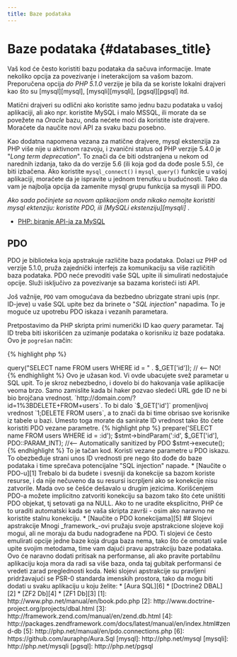 ```yaml
---
title: Baze podataka
---
```


# Baze podataka {#databases_title}

Vaš kod će često koristiti bazu podataka da sačuva informacije. Imate nekoliko opcija za povezivanje i ineterakcijom sa vašom bazom. Preporučena opcija _do PHP 5.1.0_ verzije je bila da se koriste lokalni drajveri kao što su [mysql][mysql], [mysqli][mysqli], [pgsql][pgsql] itd.

Matični drajveri su odlični ako koristite samo jednu bazu podataka u vašoj aplikaciji, ali ako npr. koristite MySQL i malo MSSQL, ili morate da se povežete na _Oracle_ bazu, onda nećete moći da koristite iste drajvere. Moraćete da naučite novi API za svaku bazu posebno.

Kao dodatna napomena vezana za matične drajvere, mysql ekstenzija za PHP više nije u aktivnom razvoju, i zvanični status od PHP verzije 5.4.0 je "_Long term deprecation_". To znači da će biti odstranjena u nekom od narednih izdanja, tako da do verzije 5.6 (ili koja god da dođe posle 5.5), će biti izbačena. Ako koristite `mysql_connect()` i `mysql_query()` funkcije u vašoj aplikaciji, moraćete da je ispravite u jednom trenutku u budućnosti. Tako da vam je najbolja opcija da zamenite mysql grupu funkcija sa mysqli ili PDO. 

_Ako sada počinjete sa novom aplikacijom onda nikako nemojte koristiti mysql ektenziju: koristite PDO, ili [MySQLi ekstenziju][mysqli]_ .

* [PHP: biranje API-ja za MySQL](http://php.net/manual/en/mysqlinfo.api.choosing.php)

## PDO

PDO je biblioteka koja apstrakuje različite baza podataka. Dolazi uz PHP od verzije 5.1.0, pruža zajednički interfejs za komunikaciju sa više različitih baza podataka. PDO neće prevoditi vaše SQL upite ili simulirati nedostajuće opcije. Služi isključivo za povezivanje sa bazama koristeći isti API.

Još važnije, `PDO` vam omogućava da bezbedno ubrizgate strani upis (npr. ID-jeve) u vaše SQL upite bez da brinete o "_SQL injection_" napadima. To je moguće uz upotrebu PDO iskaza i vezanih parametara.

Pretpostavimo da PHP skripta primi numerički ID kao _query_ parametar. Taj ID treba biti iskorišćen za uzimanje podataka o korisniku iz baze podataka. Ovo je `pogrešan` način:

{% highlight php %}
<?php
$pdo = new PDO('sqlite:users.db');
$pdo->query("SELECT name FROM users WHERE id = " . $_GET['id']); // <-- NO!
{% endhighlight %}

Ovo je užasan kod. Vi ovde ubacujete svež parametar u SQL upit. To je skroz nebezbedno, i dovelo bi do hakovanja vaše aplikacije veoma brzo. Samo zamislite kada bi haker pozvao sledeći URL gde ID ne bi bio brojčana vrednost. `http://domain.com/?id=1%3BDELETE+FROM+users`. To bi dalo `$_GET['id']` promenljivoj vrednost `1;DELETE FROM users`, a to znači da bi time obrisao sve korisnike iz tabele u bazi. Umesto toga morate da sanirate ID vrednost tako što ćete koristiti PDO vezane parametre.

{% highlight php %}
<?php
$pdo = new PDO('sqlite:users.db');
$stmt = $pdo->prepare('SELECT name FROM users WHERE id = :id');
$stmt->bindParam(':id', $_GET['id'], PDO::PARAM_INT); //<-- Automatically sanitized by PDO
$stmt->execute();
{% endhighlight %}

To je tačan kod. Koristi vezane parametre u PDO iskazu. To obezbeđuje strani unos ID vrednosti pre nego što dođe do baze podataka i time sprečava potencijalne "SQL injection" napade.

* [Naučite o PDO-u][1]

Trebalo bi da budete i svesniji da konekcije sa bazom koriste resurse, i da nije nečuveno da su resursi iscrpljeni ako se konekcije nisu zatvorile. Mada ovo se češće dešavalo u drugim jezicima. Korišćenjem PDO-a možete implicitno zatvoriti konekciju sa bazom tako što ćete uništiti PDO objekat, tj setovati ga na NULL. Ako to ne uradite eksplicitno, PHP će to uraditi automatski kada se vaša skripta završi - osim ako naravno ne koristite stalnu konekciju.


* [Naučite o PDO konekcijama][5]

## Slojevi apstrakcije

Mnogi _framework_-ovi pružaju svoje apstrakcione slojeve koji mogui, ali ne moraju da budu nadograđene na PDO. Ti slojevi će često emulirati opcije jedne baze koja druga baza nema, tako što će omotati vaše upite svojim metodama, time vam dajući pravu apstrakciju baze podataka. Ovo će naravno dodati pritisak na performanse, ali ako pravite portabilnu aplikaciju koja mora da radi sa više baza, onda taj gubitak performansi će vredeti zarad preglednosti koda.

Neki slojevi apstrakcije su pravljeni pridržavajući se PSR-0 standarda imenskih prostora, tako da mogu biti dodati u svaku aplikaciju u koju želite:

* [Aura SQL][6]
* [Doctrine2 DBAL][2]
* [ZF2 Db][4]
* [ZF1 Db][3]

[1]: http://www.php.net/manual/en/book.pdo.php
[2]: http://www.doctrine-project.org/projects/dbal.html
[3]: http://framework.zend.com/manual/en/zend.db.html
[4]: http://packages.zendframework.com/docs/latest/manual/en/index.html#zend-db
[5]: http://php.net/manual/en/pdo.connections.php
[6]: https://github.com/auraphp/Aura.Sql

[mysql]: http://php.net/mysql
[mysqli]: http://php.net/mysqli
[pgsql]: http://php.net/pgsql
